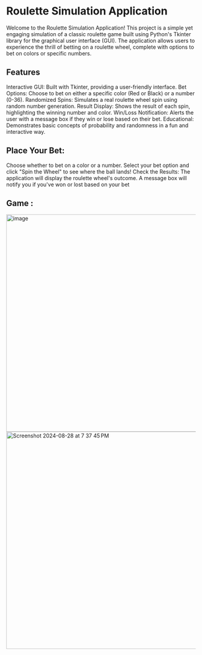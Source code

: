 # Roulette Simulation Application
Welcome to the Roulette Simulation Application! This project is a simple yet engaging simulation of a classic roulette game built using Python's Tkinter library for the graphical user interface (GUI). The application allows users to experience the thrill of betting on a roulette wheel, complete with options to bet on colors or specific numbers.

## Features
Interactive GUI: Built with Tkinter, providing a user-friendly interface.
Bet Options: Choose to bet on either a specific color (Red or Black) or a number (0-36).
Randomized Spins: Simulates a real roulette wheel spin using random number generation.
Result Display: Shows the result of each spin, highlighting the winning number and color.
Win/Loss Notification: Alerts the user with a message box if they win or lose based on their bet.
Educational: Demonstrates basic concepts of probability and randomness in a fun and interactive way.

## Place Your Bet:
Choose whether to bet on a color or a number.
Select your bet option and click "Spin the Wheel" to see where the ball lands!
Check the Results:
The application will display the roulette wheel's outcome.
A message box will notify you if you've won or lost based on your bet

## Game : 
<img width="577" alt="image" src="https://github.com/user-attachments/assets/a4977057-52d1-47fb-8bfb-8c4bd9ba6551">
<img width="577" alt="Screenshot 2024-08-28 at 7 37 45 PM" src="https://github.com/user-attachments/assets/1d0e4033-1310-4ee5-8a19-52d33fd71f81">
